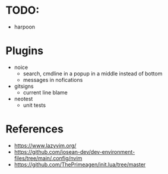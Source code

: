# TODO:

- harpoon

# Plugins

- noice
  - search, cmdline in a popup in a middle instead of bottom
  - messages in nofications
- gitsigns
  - current line blame
- neotest
  - unit tests

# References

- https://www.lazyvim.org/
- https://github.com/josean-dev/dev-environment-files/tree/main/.config/nvim
- https://github.com/ThePrimeagen/init.lua/tree/master
